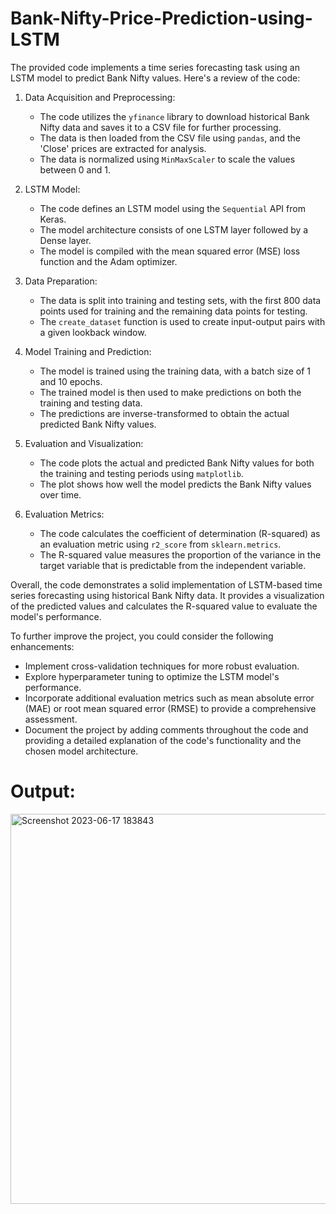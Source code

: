 # Bank-Nifty-Price-Prediction-using-LSTM


The provided code implements a time series forecasting task using an LSTM model to predict Bank Nifty values. Here's a review of the code:

1. Data Acquisition and Preprocessing:
   - The code utilizes the `yfinance` library to download historical Bank Nifty data and saves it to a CSV file for further processing.
   - The data is then loaded from the CSV file using `pandas`, and the 'Close' prices are extracted for analysis.
   - The data is normalized using `MinMaxScaler` to scale the values between 0 and 1.

2. LSTM Model:
   - The code defines an LSTM model using the `Sequential` API from Keras.
   - The model architecture consists of one LSTM layer followed by a Dense layer.
   - The model is compiled with the mean squared error (MSE) loss function and the Adam optimizer.

3. Data Preparation:
   - The data is split into training and testing sets, with the first 800 data points used for training and the remaining data points for testing.
   - The `create_dataset` function is used to create input-output pairs with a given lookback window.

4. Model Training and Prediction:
   - The model is trained using the training data, with a batch size of 1 and 10 epochs.
   - The trained model is then used to make predictions on both the training and testing data.
   - The predictions are inverse-transformed to obtain the actual predicted Bank Nifty values.

5. Evaluation and Visualization:
   - The code plots the actual and predicted Bank Nifty values for both the training and testing periods using `matplotlib`.
   - The plot shows how well the model predicts the Bank Nifty values over time.

6. Evaluation Metrics:
   - The code calculates the coefficient of determination (R-squared) as an evaluation metric using `r2_score` from `sklearn.metrics`.
   - The R-squared value measures the proportion of the variance in the target variable that is predictable from the independent variable.

Overall, the code demonstrates a solid implementation of LSTM-based time series forecasting using historical Bank Nifty data. It provides a visualization of the predicted values and calculates the R-squared value to evaluate the model's performance.

To further improve the project, you could consider the following enhancements:
- Implement cross-validation techniques for more robust evaluation.
- Explore hyperparameter tuning to optimize the LSTM model's performance.
- Incorporate additional evaluation metrics such as mean absolute error (MAE) or root mean squared error (RMSE) to provide a comprehensive assessment.
- Document the project by adding comments throughout the code and providing a detailed explanation of the code's functionality and the chosen model architecture.

# Output:
<img width="624" alt="Screenshot 2023-06-17 183843" src="https://github.com/ParthThaker007/Bank-Nifty-Price-Prediction-using-LSTM/assets/101121538/58774e21-084c-4e5c-a7c0-1a0cf4f7e244">
